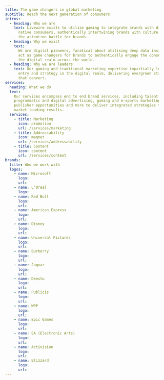 ```yaml
---
title: The game changers in global marketing
subtitle: Reach the next generation of consumers
intros:
  - heading: Who we are
    text: Livewire exists to utilise gaming to integrate brands with digitally
      native consumers, authentically intertwining brands with culture to win
      the attention battle for brands.
  - heading: Why we exist
    text:
      We are digital pioneers, fanatical about utilising deep data insights to
      act as game changers for brands to authentically engage the consumers in
      the digital realm across the world.
  - heading: Why we are leaders
    text: Our gaming and traditional marketing expertise impartially leads brand
      entry and strategy in the digital realm, delivering evergreen strategies
      that convert.
services:
  heading: What we do
  text:
    Our services encompass end to end brand services, including talent engagement,
    programmatic and digital advertising, gaming and e-sports marketing, direct
    publisher opportunities and more to deliver integrated strategies that deliver
    market leading results.
  services:
    - title: Marketing
      icon: promotion
      url: /services/marketing
    - title: Addressability
      icon: magnet
      url: /services/addressability
    - title: Content
      icon: content
      url: /services/content
brands:
  title: Who we work with
  logos:
    - name: Microsoft
      logo:
      url:
    - name: L’Oreal
      logo:
    - name: Red Bull
      logo:
      url:
    - name: American Express
      logo:
      url:
    - name: Disney
      logo:
      url:
    - name: Universal Pictures
      logo:
      url:
    - name: Burberry
      logo:
      url:
    - name: Jaguar
      logo:
      url:
    - name: Denstu
      logo:
      url:
    - name: Publicis
      logo:
      url:
    - name: WPP
      logo:
      url:
    - name: Epic Games
      logo:
      url:
    - name: EA (Electronic Arts)
      logo:
      url:
    - name: Activision
      logo:
      url:
    - name: Blizzard
      logo:
      url:
---
```

